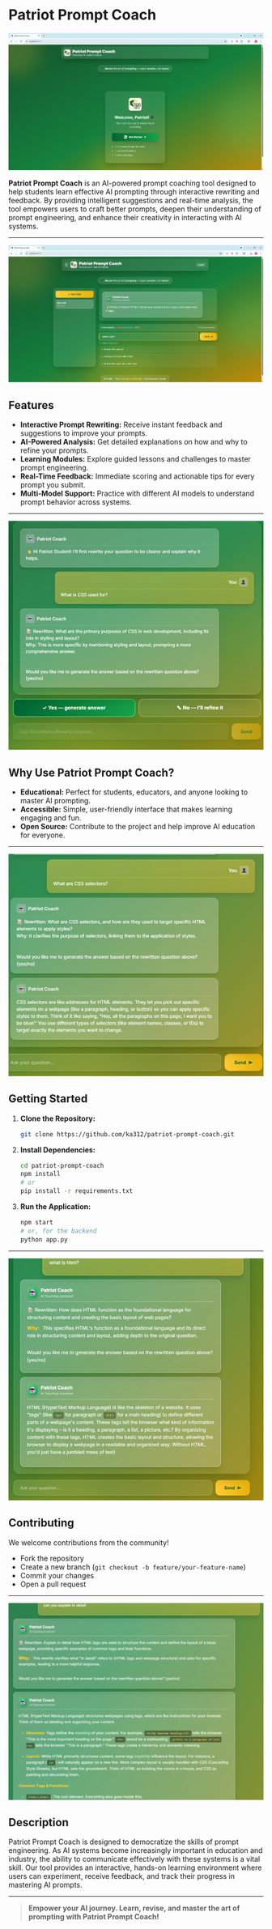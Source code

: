 # Patriot Prompt Coach

![Banner](1.png)

**Patriot Prompt Coach** is an AI-powered prompt coaching tool designed to help students learn effective AI prompting through interactive rewriting and feedback. By providing intelligent suggestions and real-time analysis, the tool empowers users to craft better prompts, deepen their understanding of prompt engineering, and enhance their creativity in interacting with AI systems.

---

![How It Works](1b.png)

## Features

- **Interactive Prompt Rewriting:** Receive instant feedback and suggestions to improve your prompts.
- **AI-Powered Analysis:** Get detailed explanations on how and why to refine your prompts.
- **Learning Modules:** Explore guided lessons and challenges to master prompt engineering.
- **Real-Time Feedback:** Immediate scoring and actionable tips for every prompt you submit.
- **Multi-Model Support:** Practice with different AI models to understand prompt behavior across systems.

---

![Interactive Feedback](3.png)

## Why Use Patriot Prompt Coach?

- **Educational:** Perfect for students, educators, and anyone looking to master AI prompting.
- **Accessible:** Simple, user-friendly interface that makes learning engaging and fun.
- **Open Source:** Contribute to the project and help improve AI education for everyone.

---

![Lesson Example](4.png)

## Getting Started

1. **Clone the Repository:**
   ```bash
   git clone https://github.com/ka312/patriot-prompt-coach.git
   ```
2. **Install Dependencies:**
   ```bash
   cd patriot-prompt-coach
   npm install
   # or
   pip install -r requirements.txt
   ```
3. **Run the Application:**
   ```bash
   npm start
   # or, for the backend
   python app.py
   ```

---

![Student Progress](5.png)

## Contributing

We welcome contributions from the community!

- Fork the repository
- Create a new branch (`git checkout -b feature/your-feature-name`)
- Commit your changes
- Open a pull request

---

![Community & Support](6.png)



## Description

Patriot Prompt Coach is designed to democratize the skills of prompt engineering. As AI systems become increasingly important in education and industry, the ability to communicate effectively with these systems is a vital skill. Our tool provides an interactive, hands-on learning environment where users can experiment, receive feedback, and track their progress in mastering AI prompts.

---

> **Empower your AI journey. Learn, revise, and master the art of prompting with Patriot Prompt Coach!**
